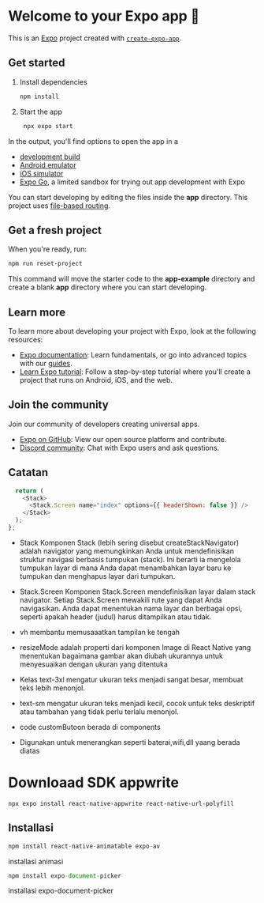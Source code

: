 # Welcome to your Expo app 👋

This is an [Expo](https://expo.dev) project created with [`create-expo-app`](https://www.npmjs.com/package/create-expo-app).

## Get started

1. Install dependencies

   ```bash
   npm install
   ```

2. Start the app

   ```bash
    npx expo start
   ```

In the output, you'll find options to open the app in a

- [development build](https://docs.expo.dev/develop/development-builds/introduction/)
- [Android emulator](https://docs.expo.dev/workflow/android-studio-emulator/)
- [iOS simulator](https://docs.expo.dev/workflow/ios-simulator/)
- [Expo Go](https://expo.dev/go), a limited sandbox for trying out app development with Expo

You can start developing by editing the files inside the **app** directory. This project uses [file-based routing](https://docs.expo.dev/router/introduction).

## Get a fresh project

When you're ready, run:

```bash
npm run reset-project
```

This command will move the starter code to the **app-example** directory and create a blank **app** directory where you can start developing.

## Learn more

To learn more about developing your project with Expo, look at the following resources:

- [Expo documentation](https://docs.expo.dev/): Learn fundamentals, or go into advanced topics with our [guides](https://docs.expo.dev/guides).
- [Learn Expo tutorial](https://docs.expo.dev/tutorial/introduction/): Follow a step-by-step tutorial where you'll create a project that runs on Android, iOS, and the web.

## Join the community

Join our community of developers creating universal apps.

- [Expo on GitHub](https://github.com/expo/expo): View our open source platform and contribute.
- [Discord community](https://chat.expo.dev): Chat with Expo users and ask questions.

## Catatan

```javascript
  return (
    <Stack>
      <Stack.Screen name="index" options={{ headerShown: false }} />
    </Stack>
  );
};
```

- Stack
  Komponen Stack (lebih sering disebut createStackNavigator) adalah navigator yang memungkinkan Anda untuk mendefinisikan struktur navigasi berbasis tumpukan (stack). Ini berarti ia mengelola tumpukan layar di mana Anda dapat menambahkan layar baru ke tumpukan dan menghapus layar dari tumpukan.

- Stack.Screen
  Komponen Stack.Screen mendefinisikan layar dalam stack navigator. Setiap Stack.Screen mewakili rute yang dapat Anda navigasikan. Anda dapat menentukan nama layar dan berbagai opsi, seperti apakah header (judul) harus ditampilkan atau tidak.

- vh membantu memusaaatkan tampilan ke tengah

- resizeMode adalah properti dari komponen Image di React Native yang menentukan bagaimana gambar akan diubah ukurannya untuk menyesuaikan dengan ukuran yang ditentuka

- Kelas text-3xl mengatur ukuran teks menjadi sangat besar, membuat teks lebih menonjol.

- text-sm mengatur ukuran teks menjadi kecil, cocok untuk teks deskriptif atau tambahan yang tidak perlu terlalu menonjol.

- code customButoon berada di components

- Digunakan untuk menerangkan seperti baterai,wifi,dll yaang berada diatas

# Downloaad SDK appwrite
```terminal
npx expo install react-native-appwrite react-native-url-polyfill
```

## Installasi
```javascript
npm install react-native-animatable expo-av
```
installasi animasi

```javascript
npm install expo-document-picker
```
installasi expo-document-picker